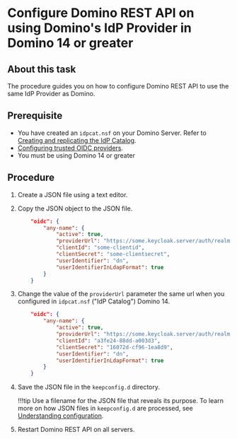 # Configure Domino REST API on using Domino's IdP Provider in Domino 14 or greater

## About this task

The procedure guides you on how to configure Domino REST API to use the same IdP Provider as Domino.

## Prerequisite

- You have created an  `idpcat.nsf` on your Domino Server. Refer to  [Creating and replicating the IdP Catalog](https://help.hcltechsw.com/domino/14.0.0/admin/secu_creating_the_idp_catalog.html?hl=idp%2Ccatalog).
- [Configuring trusted OIDC providers](https://help.hcltechsw.com/domino/14.0.0/admin/secu_config_http_bearer_auth_t.html?hl=idp%2Ccatalog).
- You must be using Domino 14 or greater

## Procedure

1.	Create a JSON file using a text editor.
2.	Copy the JSON object to the JSON file.

    ``` json
        "oidc": {
            "any-name": {
                "active": true,
                "providerUrl": "https://some.keycloak.server/auth/realms/some-realm",
                "clientId": "some-clientid",
                "clientSecret": "some-clientsecret",
                "userIdentifier": "dn",
                "userIdentifierInLdapFormat": true
            }
        }
    ```

3.	Change the value of the `providerUrl` parameter the same url when you configured  in `idpcat.nsf` ("IdP Catalog") Domino 14.

    ``` json
        "oidc": {
            "any-name": {
                "active": true,
                "providerUrl": "https://some.keycloak.server/auth/realms/some-realm",
                "clientId": "a3fe24-88dd-a003d3",
                "clientSecret": "16072d-cf96-1ea8d9",
                "userIdentifier": "dn",
                "userIdentifierInLdapFormat": true
            }
        }
    ```


4.	Save the JSON file in the `keepconfig.d` directory.

    !!!tip
        Use a filename for the JSON file that reveals its purpose. To learn more on how JSON files in `keepconfig.d` are processed, see [Understanding configuration](../production/configparam.md#understanding-configuration).

5.	Restart Domino REST API on all servers.